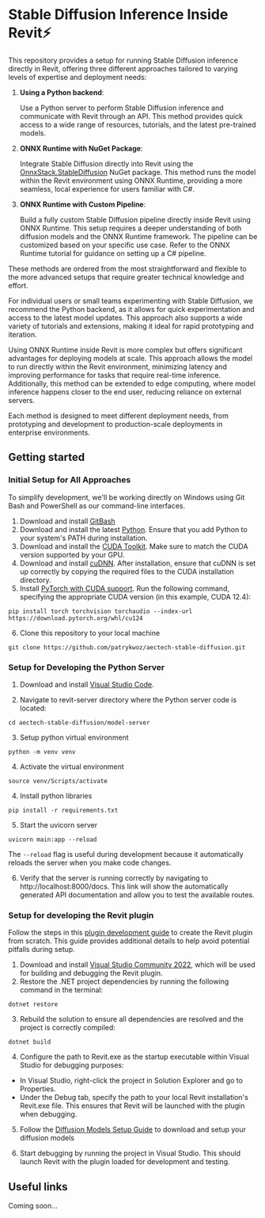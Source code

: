 # Stable Diffusion Inference Inside Revit⚡

This repository provides a setup for running Stable Diffusion inference directly in Revit, offering three different approaches tailored to varying levels of expertise and deployment needs:

1. **Using a Python backend**:

    Use a Python server to perform Stable Diffusion inference and communicate with Revit through an API. This method provides quick access to a wide range of resources, tutorials, and the latest pre-trained models.
2. **ONNX Runtime with NuGet Package**:

   Integrate Stable Diffusion directly into Revit using the [OnnxStack.StableDiffusion](https://github.com/TensorStack-AI/OnnxStack/blob/master/OnnxStack.StableDiffusion/README.md) NuGet package. This method runs the model within the Revit environment using ONNX Runtime, providing a more seamless, local experience for users familiar with C#.
3. **ONNX Runtime with Custom Pipeline**:

    Build a fully custom Stable Diffusion pipeline directly inside Revit using ONNX Runtime. This setup requires a deeper understanding of both diffusion models and the ONNX Runtime framework. The pipeline can be customized based on your specific use case. Refer to the ONNX Runtime tutorial for guidance on setting up a C# pipeline.

These methods are ordered from the most straightforward and flexible to the more advanced setups that require greater technical knowledge and effort.

For individual users or small teams experimenting with Stable Diffusion, we recommend the Python backend, as it allows for quick experimentation and access to the latest model updates. This approach also supports a wide variety of tutorials and extensions, making it ideal for rapid prototyping and iteration.

Using ONNX Runtime inside Revit is more complex but offers significant advantages for deploying models at scale. This approach allows the model to run directly within the Revit environment, minimizing latency and improving performance for tasks that require real-time inference. Additionally, this method can be extended to edge computing, where model inference happens closer to the end user, reducing reliance on external servers.

Each method is designed to meet different deployment needs, from prototyping and development to production-scale deployments in enterprise environments.

## Getting started

### Initial Setup for All Approaches

To simplify development, we'll be working directly on Windows using Git Bash and PowerShell as our command-line interfaces.

1. Download and install [GitBash](https://git-scm.com/downloads)
2. Download and install the latest [Python](https://www.python.org/downloads/). Ensure that you add Python to your system's PATH during installation.
3. Download and install the [CUDA Toolkit](https://developer.nvidia.com/cuda-toolkit). Make sure to match the CUDA version supported by your GPU.
4. Download and install [cuDNN](https://developer.nvidia.com/cudnn-downloads). After installation, ensure that cuDNN is set up correctly by copying the required files to the CUDA installation directory.
5. Install [PyTorch with CUDA support](https://pytorch.org/get-started/locally/). Run the following command, specifying the appropriate CUDA version (in this example, CUDA 12.4):

```
pip install torch torchvision torchaudio --index-url https://download.pytorch.org/whl/cu124
```
6. Clone this repository to your local machine
```
git clone https://github.com/patrykwoz/aectech-stable-diffusion.git
```


### Setup for Developing the Python Server

1. Download and install [Visual Studio Code](https://code.visualstudio.com/).

2. Navigate to revit-server directory where the Python server code is located:
```
cd aectech-stable-diffusion/model-server
```
3. Setup python virtual environment
```
python -m venv venv
```
4. Activate the virtual environment
```
source venv/Scripts/activate
```

4. Install python libraries
```
pip install -r requirements.txt
```

5. Start the uvicorn server
```
uvicorn main:app --reload
```
The ```--reload``` flag is useful during development because it automatically reloads the server when you make code changes.

6. Verify that the server is running correctly by navigating to http://localhost:8000/docs. This link will show the automatically generated API documentation and allow you to test the available routes.

### Setup for developing the Revit plugin

Follow the steps in this [plugin development guide](./plugin-development.md) to create the Revit plugin from scratch. This guide provides additional details to help avoid potential pitfalls during setup.

1. Download and install [Visual Studio Community 2022](https://visualstudio.microsoft.com/), which will be used for building and debugging the Revit plugin.
2. Restore the .NET project dependencies by running the following command in the terminal:
```
dotnet restore
```
3. Rebuild the solution to ensure all dependencies are resolved and the project is correctly compiled:
```
dotnet build
```
4. Configure the path to Revit.exe as the startup executable within Visual Studio for debugging purposes:

 * In Visual Studio, right-click the project in Solution Explorer and go to Properties.
 * Under the Debug tab, specify the path to your local Revit installation's Revit.exe file. This ensures that Revit will be launched with the plugin when debugging.

 5. Follow the [Diffusion Models Setup Guide](./diffusion-models-setup.md) to download and setup your diffusion models
 
 6. Start debugging by running the project in Visual Studio. This should launch Revit with the plugin loaded for development and testing.

## Useful links
Coming soon...